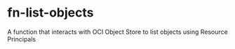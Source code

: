 # fn-list-objects
A function that interacts with OCI Object Store to list objects using Resource Principals

